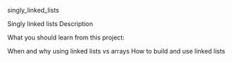 singly_linked_lists

Singly linked lists
Description

What you should learn from this project:

When and why using linked lists vs arrays
How to build and use linked lists